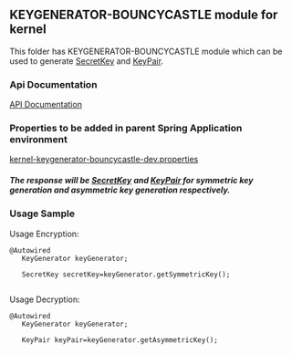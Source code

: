 ## KEYGENERATOR-BOUNCYCASTLE module for kernel
This folder has KEYGENERATOR-BOUNCYCASTLE module which can be used to generate [SecretKey](https://docs.oracle.com/javase/8/docs/api/javax/crypto/SecretKey.html) and [KeyPair](https://docs.oracle.com/javase/8/docs/api/index.html?java/security/KeyPair.html).

### Api Documentation
[API Documentation <TBA>](TBA)

### Properties to be added in parent Spring Application environment 
[kernel-keygenerator-bouncycastle-dev.properties](../../config/kernel-keygenerator-bouncycastle-dev.properties)

##### The response will be [SecretKey](https://docs.oracle.com/javase/8/docs/api/javax/crypto/SecretKey.html) and [KeyPair](https://docs.oracle.com/javase/8/docs/api/index.html?java/security/KeyPair.html) for symmetric key generation and asymmetric key generation respectively.


### Usage Sample
  Usage Encryption:
 
 ```
@Autowired
	KeyGenerator keyGenerator;
	
	SecretKey secretKey=keyGenerator.getSymmetricKey();
		
 ```

 Usage Decryption:
 
 ```
@Autowired
	KeyGenerator keyGenerator;
	
	KeyPair keyPair=keyGenerator.getAsymmetricKey();
 
 ```
